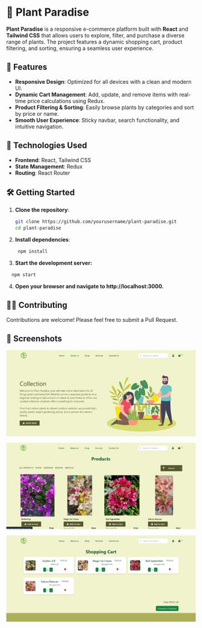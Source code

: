 # 🌱 Plant Paradise

**Plant Paradise** is a responsive e-commerce platform built with **React** and **Tailwind CSS** that allows users to explore, filter, and purchase a diverse range of plants. The project features a dynamic shopping cart, product filtering, and sorting, ensuring a seamless user experience.

## 🌟 Features

- **Responsive Design**: Optimized for all devices with a clean and modern UI.
- **Dynamic Cart Management**: Add, update, and remove items with real-time price calculations using Redux.
- **Product Filtering & Sorting**: Easily browse plants by categories and sort by price or name.
- **Smooth User Experience**: Sticky navbar, search functionality, and intuitive navigation.

## 🚀 Technologies Used

- **Frontend**: React, Tailwind CSS
- **State Management**: Redux
- **Routing**: React Router




## 🛠️ Getting Started

1. **Clone the repository**:
   ```bash
   git clone https://github.com/yourusername/plant-paradise.git
   cd plant-paradise
   
2. **Install dependencies**:
   ```bash
    npm install
   
3. **Start the development server:**
  ```bash
    npm start
```
   
4. **Open your browser and navigate to http://localhost:3000.**

## 👨‍💻 Contributing
Contributions are welcome! Please feel free to submit a Pull Request.

## 📜 Screenshots
![Logo](assets/image1.png)

 
![Logo](assets/image3.png)


![Logo](assets/image5.png)
